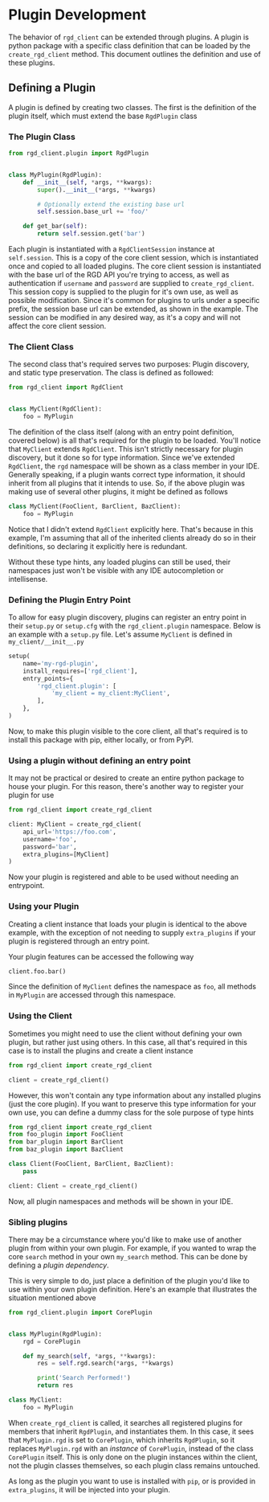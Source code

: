 # Plugin Development

The behavior of `rgd_client` can be extended through plugins. A plugin is python package with a specific class definition that can be loaded by the `create_rgd_client` method. This document outlines the definition and use of these plugins.


## Defining a Plugin
A plugin is defined by creating two classes. The first is the definition of the plugin itself, which must extend the base `RgdPlugin` class


### The Plugin Class
```python
from rgd_client.plugin import RgdPlugin


class MyPlugin(RgdPlugin):
    def __init__(self, *args, **kwargs):
        super().__init__(*args, **kwargs)

        # Optionally extend the existing base url
        self.session.base_url += 'foo/'

    def get_bar(self):
        return self.session.get('bar')
```

Each plugin is instantiated with a `RgdClientSession` instance at `self.session`. This is a copy of the core client session, which is instantiated once and copied to all loaded plugins. The core client session is instantiated with the base url of the RGD API you're trying to access, as well as authentication if `username` and `password` are supplied to `create_rgd_client`. This session copy is supplied to the plugin for it's own use, as well as possible modification. Since it's common for plugins to urls under a specific prefix, the session base url can be extended, as shown in the example. The session can be modified in any desired way, as it's a copy and will not affect the core client session.


### The Client Class
The second class that's required serves two purposes: Plugin discovery, and static type preservation. The class is defined as followed:

```python
from rgd_client import RgdClient


class MyClient(RgdClient):
    foo = MyPlugin
```

The definition of the class itself (along with an entry point definition, covered below) is all that's required for the plugin to be loaded. You'll notice that `MyClient` extends `RgdClient`. This isn't strictly necessary for plugin discovery, but it done so for type information. Since we've extended `RgdClient`, the `rgd` namespace will be shown as a class member in your IDE. Generally speaking, if a plugin wants correct type information, it should inherit from all plugins that it intends to use. So, if the above plugin was making use of several other plugins, it might be defined as follows

```python
class MyClient(FooClient, BarClient, BazClient):
    foo = MyPlugin
```

Notice that I didn't extend `RgdClient` explicitly here. That's because in this example, I'm assuming that all of the inherited clients already do so in their definitions, so declaring it explicitly here is redundant.

Without these type hints, any loaded plugins can still be used, their namespaces just won't be visible with any IDE autocompletion or intellisense.


### Defining the Plugin Entry Point
To allow for easy plugin discovery, plugins can register an entry point in their `setup.py` or `setup.cfg` with the `rgd_client.plugin` namespace. Below is an example with a `setup.py` file. Let's assume `MyClient` is defined in `my_client/__init__.py`

```python
setup(
    name='my-rgd-plugin',
    install_requires=['rgd_client'],
    entry_points={
        'rgd_client.plugin': [
            'my_client = my_client:MyClient',
        ],
    },
)
```
Now, to make this plugin visible to the core client, all that's required is to install this package with pip, either locally, or from PyPI.

### Using a plugin without defining an entry point
It may not be practical or desired to create an entire python package to house your plugin. For this reason, there's another way to register your plugin for use

```python
from rgd_client import create_rgd_client

client: MyClient = create_rgd_client(
    api_url='https://foo.com',
    username='foo',
    password='bar',
    extra_plugins=[MyClient]
)
```
Now your plugin is registered and able to be used without needing an entrypoint.

### Using your Plugin
Creating a client instance that loads your plugin is identical to the above example, with the exception of not needing to supply `extra_plugins` if your plugin is registered through an entry point.

Your plugin features can be accessed the following way

```python
client.foo.bar()
```

Since the definition of `MyClient` defines the namespace as `foo`, all methods in `MyPlugin` are accessed through this namespace.


### Using the Client
Sometimes you might need to use the client without defining your own plugin, but rather just using others. In this case, all that's required in this case is to install the plugins and create a client instance

```python
from rgd_client import create_rgd_client

client = create_rgd_client()
```

However, this won't contain any type information about any installed plugins (just the core plugin). If you want to preserve this type information for your own use, you can define a dummy class for the sole purpose of type hints

```python
from rgd_client import create_rgd_client
from foo_plugin import FooClient
from bar_plugin import BarClient
from baz_plugin import BazClient

class Client(FooClient, BarClient, BazClient):
    pass

client: Client = create_rgd_client()
```

Now, all plugin namespaces and methods will be shown in your IDE.


### Sibling plugins
There may be a circumstance where you'd like to make use of another plugin from within your own plugin. For example, if you wanted to wrap the core `search` method in your own `my_search` method. This can be done by defining a *plugin dependency*.

This is very simple to do, just place a definition of the plugin you'd like to use within your own plugin definition. Here's an example that illustrates the situation mentioned above

```python
from rgd_client.plugin import CorePlugin


class MyPlugin(RgdPlugin):
    rgd = CorePlugin

    def my_search(self, *args, **kwargs):
        res = self.rgd.search(*args, **kwargs)

        print('Search Performed!')
        return res

class MyClient:
    foo = MyPlugin

```

When `create_rgd_client` is called, it searches all registered plugins for members that inherit `RgdPlugin`, and instantiates them. In this case, it sees that `MyPlugin.rgd` is set to `CorePlugin`, which inherits `RgdPlugin`, so it replaces `MyPlugin.rgd` with an *instance* of `CorePlugin`, instead of the class `CorePlugin` itself. This is only done on the plugin instances within the client, not the plugin classes themselves, so each plugin class remains untouched.

As long as the plugin you want to use is installed with `pip`, or is provided in `extra_plugins`, it will be injected into your plugin.
